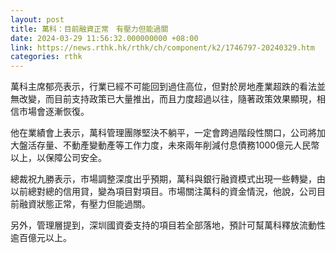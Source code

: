 ```yaml
---
layout: post
title: 萬科：目前融資正常　有壓力但能過關
date: 2024-03-29 11:56:32.000000000 +08:00
link: https://news.rthk.hk/rthk/ch/component/k2/1746797-20240329.htm
categories: rthk
---
```


萬科主席郁亮表示，行業已經不可能回到過住高位，但對於房地產業超跌的看法並無改變，而目前支持政策已大量推出，而且力度超過以往，隨著政策效果顯現，相信市場會逐漸恢復。

他在業績會上表示，萬科管理團隊堅決不躺平，一定會跨過階段性關口，公司將加大盤活存量、不動產變動產等工作力度，未來兩年削減付息債務1000億元人民幣以上，以保障公司安全。

總裁祝九勝表示，市場調整深度出乎預期，萬科與銀行融資模式出現一些轉變，由以前總對總的信用貸，變為項目對項目。市場關注萬科的資金情況，他說，公司目前融資狀態正常，有壓力但能過關。

另外，管理層提到，深圳國資委支持的項目若全部落地，預計可幫萬科釋放流動性逾百億元以上。
